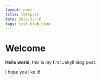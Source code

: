 ```yaml
---
layout: post
title: testpost
date: 2022-12-16
tags: test blah bloo
---
```



# Welcome

**Hello world**, this is my first Jekyll blog post.

I hope you like it!
